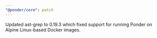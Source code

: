 ```yaml
---
"@ponder/core": patch
---
```


Updated ast-grep to 0.19.3 which fixed support for running Ponder on Alpine Linux-based Docker images.